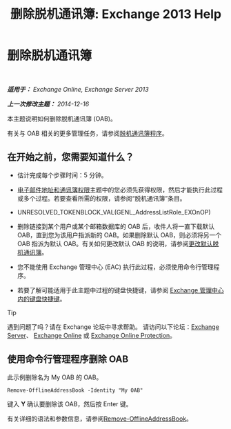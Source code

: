 ﻿---
title: '删除脱机通讯簿: Exchange 2013 Help'
TOCTitle: 删除脱机通讯簿
ms:assetid: d69f1e8a-b3cb-4739-90cd-85ea450d06f3
ms:mtpsurl: https://technet.microsoft.com/zh-cn/library/Bb124744(v=EXCHG.150)
ms:contentKeyID: 50491636
ms.date: 01/11/2018
mtps_version: v=EXCHG.150
ms.translationtype: HT
---

# 删除脱机通讯簿

 

_**适用于：** Exchange Online, Exchange Server 2013_

_**上一次修改主题：** 2014-12-16_

本主题说明如何删除脱机通讯簿 (OAB)。

有关与 OAB 相关的更多管理任务，请参阅[脱机通讯簿程序](offline-address-book-procedures-exchange-2013-help.md)。

## 在开始之前，您需要知道什么？

  - 估计完成每个步骤时间：5 分钟。

  - [电子邮件地址和通讯簿权限](email-address-and-address-book-permissions-exchange-2013-help.md)主题中的您必须先获得权限，然后才能执行此过程或多个过程。若要查看所需的权限，请参阅“脱机通讯簿”条目。

  - UNRESOLVED\_TOKENBLOCK\_VAL(GENL\_AddressListRole\_EXOnOP)

  - 删除链接到某个用户或某个邮箱数据库的 OAB 后，收件人将一直下载默认 OAB，直到您为该用户指派新的 OAB。如果删除默认 OAB，则必须将另一个 OAB 指派为默认 OAB。有关如何更改默认 OAB 的说明，请参阅[更改默认脱机通讯簿](change-the-default-offline-address-book-exchange-2013-help.md)。

  - 您不能使用 Exchange 管理中心 (EAC) 执行此过程，必须使用命令行管理程序。

  - 若要了解可能适用于此主题中过程的键盘快捷键，请参阅 [Exchange 管理中心内的键盘快捷键](keyboard-shortcuts-in-the-exchange-admin-center-exchange-online-protection-help.md)。

> [!TIP]  
> 遇到问题了吗？请在 Exchange 论坛中寻求帮助。 请访问以下论坛：<a href="https://go.microsoft.com/fwlink/p/?linkid=60612">Exchange Server</a>、 <a href="https://go.microsoft.com/fwlink/p/?linkid=267542">Exchange Online</a> 或 <a href="https://go.microsoft.com/fwlink/p/?linkid=285351">Exchange Online Protection</a>。


## 使用命令行管理程序删除 OAB

此示例删除名为 My OAB 的 OAB。

    Remove-OfflineAddressBook -Identity "My OAB"

键入 **Y** 确认要删除该 OAB，然后按 Enter 键。

有关详细的语法和参数信息，请参阅[Remove-OfflineAddressBook](https://technet.microsoft.com/zh-cn/library/bb123594\(v=exchg.150\))。

